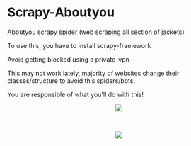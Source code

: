# Scrapy-Aboutyou
Aboutyou scrapy spider (web scraping all section of jackets)

To use this, you have to install scrapy-framework

Avoid getting blocked using a private-vpn

This may not work lately, majority of websites change their classes/structure to avoid this spiders/bots.

You are responsible of what you'll do with this!


<p align="center">
  <img src="/Scrapy-Aboutyou/aboutyou/Images/scrapy-terminal.png">
</p>
<br>
<p align="center">
  <img src="/Scrapy-Aboutyou/aboutyou/Images/csv-capture.png">
</p>
